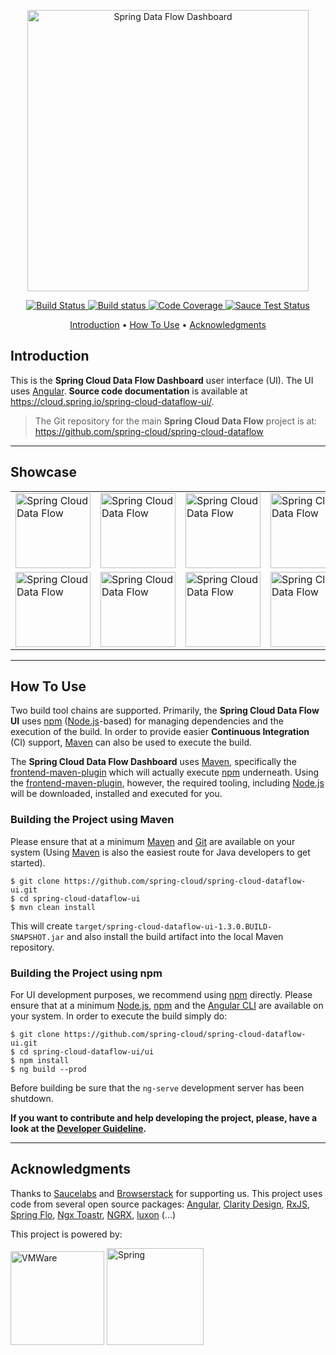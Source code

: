 
<p align="center">
  <a href="https://dataflow.spring.io/">
    <img alt="Spring Data Flow Dashboard" title="Spring Data Flow Dashboard" src="https://i.imgur.com/MGLL6qG.png" width="450">
  </a>
</p>

<p align="center">
  <a href="https://travis-ci.org/spring-cloud/spring-cloud-dataflow-ui">
    <img src="https://travis-ci.org/spring-cloud/spring-cloud-dataflow-ui.png?branch=master"
         alt="Build Status">
  </a>
  <a href="https://ci.appveyor.com/project/ghillert/spring-cloud-dataflow-ui/branch/master">
    <img src="https://ci.appveyor.com/api/projects/status/7pqco2aqjyaphp36/branch/master?svg=true"
         alt="Build status">
  </a>
  <a href="https://codecov.io/gh/spring-cloud/spring-cloud-dataflow-ui/branch/master">
    <img src="https://codecov.io/gh/spring-cloud/spring-cloud-dataflow-ui/branch/master/graph/badge.svg"
         alt="Code Coverage">
  </a>
  <a href="https://saucelabs.com/u/ghillert">
    <img src="https://saucelabs.com/buildstatus/ghillert"
         alt="Sauce Test Status">
  </a>
</p>

<p align="center">
  <a href="#introduction">Introduction</a> •
  <a href="#how-to-use">How To Use</a> •
  <a href="#acknowledgments">Acknowledgments</a>
</p>

## Introduction

This is the **Spring Cloud Data Flow Dashboard** user interface (UI). The UI uses [Angular][]. **Source code documentation** is available at https://cloud.spring.io/spring-cloud-dataflow-ui/.

> The Git repository for the main **Spring Cloud Data Flow** project is at: https://github.com/spring-cloud/spring-cloud-dataflow

---

## Showcase

<center>
  <table>
    <tr>
      <td><a href="https://raw.githubusercontent.com/spring-cloud/spring-cloud-dataflow/master/spring-cloud-dataflow-docs/src/main/asciidoc/images/dataflow-available-apps-list.png"><img width="120" alt="Spring Cloud Data Flow" src="https://raw.githubusercontent.com/spring-cloud/spring-cloud-dataflow/master/spring-cloud-dataflow-docs/src/main/asciidoc/images/dataflow-available-apps-list.png"></a></td>
      <td><a href="https://raw.githubusercontent.com/spring-cloud/spring-cloud-dataflow/master/spring-cloud-dataflow-docs/src/main/asciidoc/images/dataflow-bulk-import-applications.png"><img width="120" alt="Spring Cloud Data Flow" src="https://raw.githubusercontent.com/spring-cloud/spring-cloud-dataflow/master/spring-cloud-dataflow-docs/src/main/asciidoc/images/dataflow-bulk-import-applications.png"></a></td>
      <td><a href="https://raw.githubusercontent.com/spring-cloud/spring-cloud-dataflow/master/spring-cloud-dataflow-docs/src/main/asciidoc/images/dataflow-streams-list-definitions.png"><img width="120" alt="Spring Cloud Data Flow" src="https://raw.githubusercontent.com/spring-cloud/spring-cloud-dataflow/master/spring-cloud-dataflow-docs/src/main/asciidoc/images/dataflow-streams-list-definitions.png"></a></td>
      <td><a href="https://raw.githubusercontent.com/spring-cloud/spring-cloud-dataflow/master/spring-cloud-dataflow-docs/src/main/asciidoc/images/dataflow-flo-create-stream.png"><img width="120" alt="Spring Cloud Data Flow" src="https://raw.githubusercontent.com/spring-cloud/spring-cloud-dataflow/master/spring-cloud-dataflow-docs/src/main/asciidoc/images/dataflow-flo-create-stream.png"></a></td>
    </tr>
    <tr>
      <td><a href="https://raw.githubusercontent.com/spring-cloud/spring-cloud-dataflow/master/spring-cloud-dataflow-docs/src/main/asciidoc/images/dataflow-stream-deploy-builder.png"><img width="120" alt="Spring Cloud Data Flow" src="https://raw.githubusercontent.com/spring-cloud/spring-cloud-dataflow/master/spring-cloud-dataflow-docs/src/main/asciidoc/images/dataflow-stream-deploy-builder.png"></a></td>
      <td><a href="https://raw.githubusercontent.com/spring-cloud/spring-cloud-dataflow/master/spring-cloud-dataflow-docs/src/main/asciidoc/images/dataflow-task-apps-list.png"><img width="120" alt="Spring Cloud Data Flow" src="https://raw.githubusercontent.com/spring-cloud/spring-cloud-dataflow/master/spring-cloud-dataflow-docs/src/main/asciidoc/images/dataflow-task-apps-list.png"></a></td>
      <td><a href="https://raw.githubusercontent.com/spring-cloud/spring-cloud-dataflow/master/spring-cloud-dataflow-docs/src/main/asciidoc/images/dataflow-ctr-flo-tab.png"><img width="120" alt="Spring Cloud Data Flow" src="https://raw.githubusercontent.com/spring-cloud/spring-cloud-dataflow/master/spring-cloud-dataflow-docs/src/main/asciidoc/images/dataflow-ctr-flo-tab.png"></a></td>
      <td><a href="https://raw.githubusercontent.com/spring-cloud/spring-cloud-dataflow/master/spring-cloud-dataflow-docs/src/main/asciidoc/images/dataflow-jobs-job-execution-details.png"><img width="120" alt="Spring Cloud Data Flow" src="https://raw.githubusercontent.com/spring-cloud/spring-cloud-dataflow/master/spring-cloud-dataflow-docs/src/main/asciidoc/images/dataflow-jobs-job-execution-details.png"></a></td>
    </tr>
  </table>
</center>

---

## How To Use

Two build tool chains are supported. Primarily, the **Spring Cloud Data Flow UI** uses [npm][] ([Node.js][]-based) for managing dependencies and the execution of the build. In order to provide easier **Continuous Integration** (CI) support, [Maven][] can also be used to execute the build.

The **Spring Cloud Data Flow Dashboard** uses [Maven][], specifically the [frontend-maven-plugin][] which will actually execute [npm][] underneath. Using the [frontend-maven-plugin][], however, the required tooling, including [Node.js][] will be downloaded, installed and executed for you.

### Building the Project using Maven

Please ensure that at a minimum [Maven][] and [Git][] are available on your system (Using [Maven][] is also the easiest route for Java developers to get started).

	$ git clone https://github.com/spring-cloud/spring-cloud-dataflow-ui.git
	$ cd spring-cloud-dataflow-ui
	$ mvn clean install

This will create `target/spring-cloud-dataflow-ui-1.3.0.BUILD-SNAPSHOT.jar` and also install the build artifact into the local Maven repository.

### Building the Project using npm

For UI development purposes, we recommend using [npm][] directly. Please ensure that at a minimum [Node.js][], [npm][] and the [Angular CLI][] are available on your system. In order to execute the build simply do:

	$ git clone https://github.com/spring-cloud/spring-cloud-dataflow-ui.git
	$ cd spring-cloud-dataflow-ui/ui
	$ npm install
	$ ng build --prod

Before building be sure that the `ng-serve` development server has been shutdown.<br >

**If you want to contribute and help developing the project, please, have a look at the [Developer Guideline](README_DEV.md/#development).**

---

## Acknowledgments

Thanks to [Saucelabs](https://saucelabs.com/) and [Browserstack](https://www.browserstack.com/) for supporting us.
This project uses code from several open source packages:
[Angular](https://angular.io),
[Clarity Design](https://clarity.design/),
[RxJS](https://github.com/ReactiveX/rxjs),
[Spring Flo](https://github.com/spring-projects/spring-flo),
[Ngx Toastr](https://github.com/scttcper/ngx-toastr),
[NGRX](https://ngrx.io/),
[luxon](https://moment.github.io/luxon//) (...)

This project is powered by:

<a href="https://www.vmware.com/"><img alt="VMWare" width="150" title="VMWare" src="https://i.imgur.com/xlFSgTU.png"></a> <a href="https://spring.io/"><img alt="Spring" title="Spring" src="https://i.imgur.com/az8Xady.png" width="155"></a>

[Angular]: https://angular.io/
[Angular CLI]: https://cli.angular.io/
[frontend-maven-plugin]: https://github.com/eirslett/frontend-maven-plugin
[Git]: https://git-scm.com/
[Maven]: https://maven.apache.org/
[Node.js]: https://nodejs.org/
[npm]: https://www.npmjs.com/
[Protractor]: https://github.com/angular/protractor
